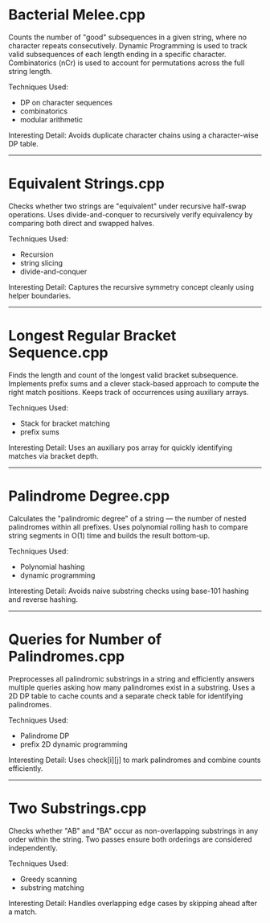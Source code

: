 # Bacterial Melee.cpp

Counts the number of "good" subsequences in a given string, where no character repeats consecutively. Dynamic Programming is used to track valid subsequences of each length ending in a specific character. Combinatorics (nCr) is used to account for permutations across the full string length.

Techniques Used:
- DP on character sequences
- combinatorics
- modular arithmetic

Interesting Detail: Avoids duplicate character chains using a character-wise DP table.

---

# Equivalent Strings.cpp

Checks whether two strings are "equivalent" under recursive half-swap operations. Uses divide-and-conquer to recursively verify equivalency by comparing both direct and swapped halves.

Techniques Used:
- Recursion
- string slicing
- divide-and-conquer

Interesting Detail: Captures the recursive symmetry concept cleanly using helper boundaries.

---

# Longest Regular Bracket Sequence.cpp

Finds the length and count of the longest valid bracket subsequence. Implements prefix sums and a clever stack-based approach to compute the right match positions. Keeps track of occurrences using auxiliary arrays.

Techniques Used:
- Stack for bracket matching
- prefix sums

Interesting Detail: Uses an auxiliary pos array for quickly identifying matches via bracket depth.

---

# Palindrome Degree.cpp

Calculates the "palindromic degree" of a string — the number of nested palindromes within all prefixes. Uses polynomial rolling hash to compare string segments in O(1) time and builds the result bottom-up.

Techniques Used:
- Polynomial hashing
- dynamic programming

Interesting Detail: Avoids naive substring checks using base-101 hashing and reverse hashing.

---

# Queries for Number of Palindromes.cpp

Preprocesses all palindromic substrings in a string and efficiently answers multiple queries asking how many palindromes exist in a substring. Uses a 2D DP table to cache counts and a separate check table for identifying palindromes.

Techniques Used:
- Palindrome DP
- prefix 2D dynamic programming

Interesting Detail: Uses check[i][j] to mark palindromes and combine counts efficiently.

---

# Two Substrings.cpp

Checks whether "AB" and "BA" occur as non-overlapping substrings in any order within the string. Two passes ensure both orderings are considered independently.

Techniques Used:
- Greedy scanning
- substring matching

Interesting Detail: Handles overlapping edge cases by skipping ahead after a match.

